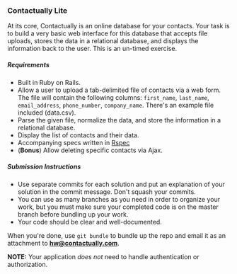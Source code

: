 ### Contactually Lite

At its core, Contactually is an online database for your contacts. Your task
is to build a very basic web interface for this database that accepts file
uploads, stores the data in a relational database, and displays the information
back to the user. This is an un-timed exercise.


##### Requirements

- Built in Ruby on Rails.
- Allow a user to upload a tab-delimited file of contacts via a web form. The
  file will contain the following columns: `first_name`, `last_name`, `email_address`,
  `phone_number`, `company_name`. There's an example file included (data.csv).
- Parse the given file, normalize the data, and store the information in a
  relational database.
- Display the list of contacts and their data.
- Accompanying specs written in [Rspec](https://github.com/rspec/rspec-core)
- (**Bonus**) Allow deleting specific contacts via Ajax.

##### Submission Instructions

- Use separate commits for each solution and put an explanation of your solution in the
  commit message. Don't squash your commits.
- You can use as many branches as you need in order to organize your work, but you must
  make sure your completed code is on the master branch before bundling up your work.
- Your code should be clear and well-documented.

When you're done, use `git bundle` to bundle up the repo and email it as an attachment to **hw@contactually.com**.

**NOTE:**
Your application *does not* need to handle authentication or authorization.
